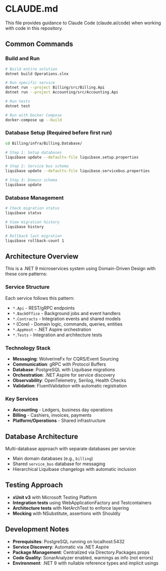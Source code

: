 # CLAUDE.md

This file provides guidance to Claude Code (claude.ai/code) when working with code in this repository.

## Common Commands

### Build and Run
```bash
# Build entire solution
dotnet build Operations.slnx

# Run specific service
dotnet run --project Billing/src/Billing.Api
dotnet run --project Accounting/src/Accounting.Api

# Run tests
dotnet test

# Run with Docker Compose
docker-compose up --build
```

### Database Setup (Required before first run)
```bash
cd Billing/infra/Billing.Database/

# Step 1: Setup databases
liquibase update --defaults-file liquibase.setup.properties

# Step 2: Service bus schema  
liquibase update --defaults-file liquibase.servicebus.properties

# Step 3: Domain schema
liquibase update
```

### Database Management
```bash
# Check migration status
liquibase status

# View migration history
liquibase history

# Rollback last migration
liquibase rollback-count 1
```

## Architecture Overview

This is a .NET 9 microservices system using Domain-Driven Design with these core patterns:

### Service Structure
Each service follows this pattern:
- `*.Api` - REST/gRPC endpoints
- `*.BackOffice` - Background jobs and event handlers  
- `*.Contracts` - Integration events and shared models
- `*` (Core) - Domain logic, commands, queries, entities
- `*.AppHost` - .NET Aspire orchestration
- `*.Tests` - Integration and architecture tests

### Technology Stack
- **Messaging**: WolverineFx for CQRS/Event Sourcing
- **Communication**: gRPC with Protocol Buffers
- **Database**: PostgreSQL with Liquibase migrations
- **Orchestration**: .NET Aspire for service discovery
- **Observability**: OpenTelemetry, Serilog, Health Checks
- **Validation**: FluentValidation with automatic registration

### Key Services
- **Accounting** - Ledgers, business day operations
- **Billing** - Cashiers, invoices, payments
- **Platform/Operations** - Shared infrastructure

## Database Architecture

Multi-database approach with separate databases per service:
- Main domain databases (e.g., `billing`)
- Shared `service_bus` database for messaging
- Hierarchical Liquibase changelogs with automatic inclusion

## Testing Approach

- **xUnit v3** with Microsoft Testing Platform
- **Integration tests** using WebApplicationFactory and Testcontainers
- **Architecture tests** with NetArchTest to enforce layering
- **Mocking** with NSubstitute, assertions with Shouldly

## Development Notes

- **Prerequisites**: PostgreSQL running on localhost:5432
- **Service Discovery**: Automatic via .NET Aspire
- **Package Management**: Centralized via Directory.Packages.props
- **Code Quality**: SonarAnalyzer enabled, warnings as info (not errors)
- **Environment**: .NET 9 with nullable reference types and implicit usings